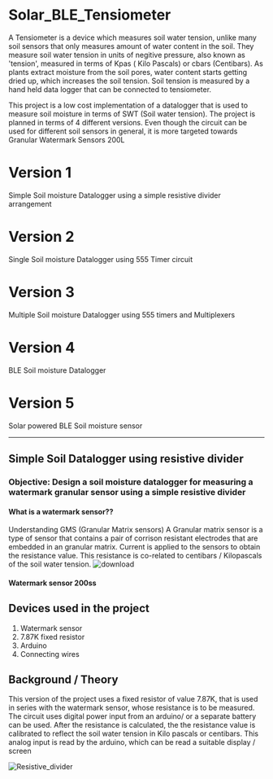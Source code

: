 # Solar_BLE_Tensiometer

A Tensiometer is a device which measures soil water tension, unlike many soil sensors that only measures amount of water content in the soil. They measure soil water tension in units of negitive pressure, also known as 'tension', measured in terms of Kpas ( Kilo Pascals) or cbars (Centibars). As plants extract moisture from the soil pores, water content starts getting dried up, which increases the soil tension. Soil tension is measured by a hand held data logger that can be connected to tensiometer.

This project is a low cost implementation of a datalogger that is used to measure soil moisture in terms of SWT (Soil water tension). The project is planned in terms of 4 different versions. Even though the circuit can be used for different soil sensors in general, it is more targeted towards Granular Watermark Sensors 200L

# Version 1
Simple Soil moisture Datalogger using a simple resistive divider arrangement

# Version 2
Single Soil moisture Datalogger using 555 Timer circuit

# Version 3
Multiple Soil moisture Datalogger using 555 timers and Multiplexers

# Version 4
BLE Soil moisture Datalogger

# Version 5
Solar powered BLE Soil moisture sensor

------------------------------------------------------------------------------------------------------------------------------------------------------------

## Simple Soil Datalogger using resistive divider
### Objective: Design a soil moisture datalogger for measuring a watermark granular sensor using a simple resistive divider 

#### What is a watermark sensor??
Understanding GMS (Granular Matrix sensors)
A Granular matrix sensor is a type of sensor that contains a pair of corrison resistant electrodes that are embedded in an granular matrix. Current is applied to 
the sensors to obtain the resistance value. This resistance is co-related to centibars / Kilopascals of the soil water tension.
![download](https://user-images.githubusercontent.com/26503600/169240719-eefdddde-653b-4b35-84c0-3f19a839385d.jpg)
#### Watermark sensor 200ss

## Devices used in the project
1. Watermark sensor
2. 7.87K fixed resistor
3. Arduino
4. Connecting wires

## Background / Theory 
This version of the project uses a fixed resistor of value 7.87K, that is used in series with the watermark sensor, whose resistance is to be measured. The circuit
uses digital power input from an arduino/ or a separate battery can be used. After the resistance is calculated, the the resistance value is calibrated to reflect
the soil water tension in Kilo pascals or centibars. This analog input is read by the arduino, which can be read a suitable display / screen


![Resistive_divider](https://user-images.githubusercontent.com/26503600/169237215-787583b4-245c-4cd4-b6ff-db79e823348d.png)




